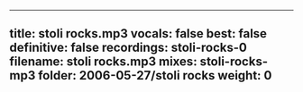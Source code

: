 
---
title: stoli rocks.mp3
vocals: false
best: false
definitive: false
recordings: stoli-rocks-0
filename: stoli rocks.mp3
mixes: stoli-rocks-mp3
folder: 2006-05-27/stoli rocks
weight: 0
---
